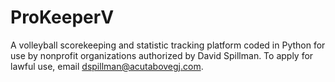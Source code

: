 # ProKeeperV
A volleyball scorekeeping and statistic tracking platform coded in Python for use by nonprofit organizations authorized by David Spillman. To apply for lawful use, email dspillman@acutabovegj.com. 
